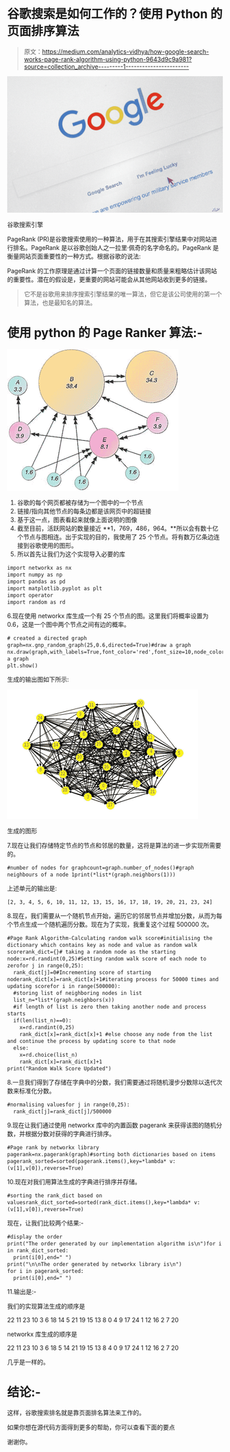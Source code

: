 # 谷歌搜索是如何工作的？使用 Python 的页面排序算法

> 原文：<https://medium.com/analytics-vidhya/how-google-search-works-page-rank-algorithm-using-python-9643d9c9a981?source=collection_archive---------1----------------------->

![](img/cc3d755af202b692560adc22a2bd6e21.png)

谷歌搜索引擎

PageRank (PR)是谷歌搜索使用的一种算法，用于在其搜索引擎结果中对网站进行排名。PageRank 是以谷歌创始人之一拉里·佩奇的名字命名的。PageRank 是衡量网站页面重要性的一种方式。根据谷歌的说法:

PageRank 的工作原理是通过计算一个页面的链接数量和质量来粗略估计该网站的重要性。潜在的假设是，更重要的网站可能会从其他网站收到更多的链接。

> 它不是谷歌用来排序搜索引擎结果的唯一算法，但它是该公司使用的第一个算法，也是最知名的算法。

# 使用 python 的 Page Ranker 算法:-

![](img/b691b0825c53bfd3e04d2f194f4ef5e3.png)

1.  谷歌的每个网页都被存储为一个图中的一个节点
2.  链接/指向其他节点的每条边都是该网页中的超链接
3.  基于这一点，图表看起来就像上面说明的图像
4.  截至目前，活跃网站的数量接近 **1，769，486，964。**所以会有数十亿个节点与图相连。出于实现的目的，我使用了 25 个节点。将有数万亿条边连接到谷歌使用的图形。
5.  所以首先让我们为这个实现导入必要的库

```
import networkx as nx
import numpy as np
import pandas as pd
import matplotlib.pyplot as plt
import operator
import random as rd
```

6.现在使用 networkx 库生成一个有 25 个节点的图。这里我们将概率设置为 0.6，这是一个图中两个节点之间有边的概率。

```
# created a directed graph
graph=nx.gnp_random_graph(25,0.6,directed=True)#draw a graph
nx.draw(graph,with_labels=True,font_color='red',font_size=10,node_color='yellow')#plot a graph
plt.show()
```

生成的输出图如下所示:

![](img/d1ec7a38d9ac872d23fa107e59ce6380.png)

生成的图形

7.现在让我们存储特定节点的节点和邻居的数量，这将是算法的进一步实现所需要的。

```
#number of nodes for graphcount=graph.number_of_nodes()#graph neighbours of a node 1print(*list*(graph.neighbors(1)))
```

上述单元的输出是:

```
[2, 3, 4, 5, 6, 10, 11, 12, 13, 15, 16, 17, 18, 19, 20, 21, 23, 24]
```

8.现在，我们需要从一个随机节点开始，遍历它的邻居节点并增加分数，从而为每个节点生成一个随机遍历分数。现在为了实现，我重复这个过程 500000 次。

```
#Page Rank Algorithm-Calculating random walk score#initialising the dictionary which contains key as node and value as random walk scorerank_dict={}# taking a random node as the starting node:x=rd.randint(0,25)#Setting random walk score of each node to zerofor j in range(0,25):
  rank_dict[j]=0#Incrementing score of starting noderank_dict[x]=rank_dict[x]+1#iterating process for 50000 times and updating scorefor i in range(500000):
  #storing list of neighboring nodes in list
  list_n=*list*(graph.neighbors(x))
  #if length of list is zero then taking another node and process starts
  if(len(list_n)==0):
    x=rd.randint(0,25)
    rank_dict[x]=rank_dict[x]+1 #else choose any node from the list and continue the process by updating score to that node
  else:
    x=rd.choice(list_n)
    rank_dict[x]=rank_dict[x]+1
print("Random Walk Score Updated")
```

8.一旦我们得到了存储在字典中的分数，我们需要通过将随机漫步分数除以迭代次数来标准化分数。

```
#normalising valuesfor j in range(0,25):
  rank_dict[j]=rank_dict[j]/500000
```

9.现在让我们通过使用 networkx 库中的内置函数 pagerank 来获得该图的随机分数，并根据分数对获得的字典进行排序。

```
#Page rank by networkx library
pagerank=nx.pagerank(graph)#sorting both dictionaries based on items
pagerank_sorted=sorted(pagerank.items(),key=*lambda* v:(v[1],v[0]),reverse=True)
```

10.现在对我们用算法生成的字典进行排序并存储。

```
#sorting the rank_dict based on valuesrank_dict_sorted=sorted(rank_dict.items(),key=*lambda* v:(v[1],v[0]),reverse=True)
```

现在，让我们比较两个结果:-

```
#display the order
print("The order generated by our implementation algorithm is\n")for i in rank_dict_sorted:
  print(i[0],end=" ")
print("\n\nThe order generated by networkx library is\n")
for i in pagerank_sorted:
  print(i[0],end=" ")
```

11.输出是:-

我们的实现算法生成的顺序是

22 11 23 10 3 6 18 14 5 21 19 15 13 8 0 4 9 17 24 1 12 16 2 7 20

networkx 库生成的顺序是

22 11 23 10 3 6 18 5 14 21 19 15 13 8 4 0 9 17 24 1 12 16 2 7 20

几乎是一样的。

# 结论:-

这样，谷歌搜索排名就是靠页面排名算法来工作的。

如果你想在源代码方面得到更多的帮助，你可以查看下面的要点

谢谢你。